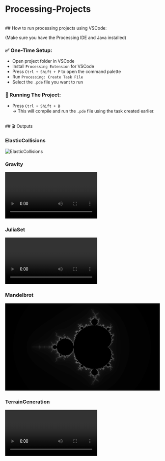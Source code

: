 # Processing-Projects

<br>
## How to run processing projects using VSCode:

(Make sure you have the Processing IDE and Java installed)

### ✅ One-Time Setup:
- Open project folder in VSCode
- Install `Processing Extension` for VSCode
- Press `Ctrl + Shift + P` to open the command palette
- Run `Processing: Create Task File`
- Select the `.pde` file you want to run

### 🚀 Running The Project:
- Press `Ctrl + Shift + B`<br>
→ This will compile and run the `.pde` file using the task created earlier.

<br>
## 🎬 Outputs

### ElasticCollisions
![ElasticCollisions](https://raw.githubusercontent.com/SudevOP1/Processing-Projects/main/Outputs/ElasticCollisions.gif)<br>

### Gravity
![Gravity](https://raw.githubusercontent.com/SudevOP1/Processing-Projects/main/Outputs/Gravity.mp4)<br>

### JuliaSet
![JuliaSet](https://raw.githubusercontent.com/SudevOP1/Processing-Projects/main/Outputs/JuliaSet.mp4)<br>

### Mandelbrot
![Mandelbrot](https://raw.githubusercontent.com/SudevOP1/Processing-Projects/main/Outputs/Mandelbrot.png)<br>

### TerrainGeneration
![TerrainGeneration](https://raw.githubusercontent.com/SudevOP1/Processing-Projects/main/Outputs/TerrainGeneration.mp4)<br>
